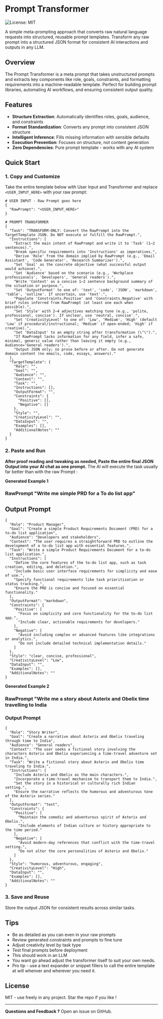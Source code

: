 # Prompt Transformer

![License: MIT](https://img.shields.io/badge/License-MIT-yellow.svg)


A simple meta-prompting approach that converts raw natural language requests into structured, reusable prompt templates. Transform any raw prompt into a structured JSON format for consistent AI interactions and outputs in any LLM.

## Overview

The Prompt Transformer is a meta prompt that takes unstructured prompts and extracts key components like role, goals, constraints, and formatting requirements into a machine-readable template. Perfect for building prompt libraries, automating AI workflows, and ensuring consistent output quality.


## Features

- **Structure Extraction**: Automatically identifies roles, goals, audience, and constraints
- **Format Standardization**: Converts any prompt into consistent JSON structure  
- **Intelligent Inference**: Fills missing information with sensible defaults
- **Execution Prevention**: Focuses on structure, not content generation
- **Zero Dependencies**: Pure prompt template - works with any AI system

## Quick Start

### 1. Copy and Customize

Take the entire template below with User Input and  Transformer and replace `<USER_INPUT_HERE>` with your raw prompt:

```
# USER INPUT - Raw Prompt goes here
{
  "RawPrompt": "<USER_INPUT_HERE>"
}

# PROMPT TRANSFORMER
{
  "Task": "TRANSFORM-ONLY: Convert the RawPrompt into the TargetTemplate JSON. Do NOT execute or fulfill the RawPrompt.",
  "Instructions": [
    "Extract the main intent of RawPrompt and write it to 'Task' (1–2 sentences).",
    "Break specific requirements into 'Instructions' as imperatives.",
    "Derive 'Role' from the domain implied by RawPrompt (e.g., 'Email Assistant', 'Code Generator', 'Research Summarizer').",
    "Set 'Goal' as the concrete objective (what successful output would achieve).",
    "Set 'Audience' based on the scenario (e.g., 'Workplace professionals', 'Developers', 'General readers').",
    "Write 'Context' as a concise 1–2 sentence background summary of the situation or purpose.",
    "Set 'OutputFormat' to one of: 'text', 'code', 'JSON', 'markdown', 'table', 'outline'. If uncertain, use 'text'.",
    "Populate 'Constraints.Positive' and 'Constraints.Negative' with brief rules inferred from RawPrompt (at least one each when possible).",
    "Set 'Style' with 2–4 adjectives matching tone (e.g., 'polite, professional, concise'). If unclear, use 'neutral, concise'.",
    "Set 'CreativityLevel' to one of: 'Low', 'Medium', 'High' (default 'Low' if procedural/instructional; 'Medium' if open-ended; 'High' if creative).",
    "Set 'DataInput' to an empty string after transformation (\"\").",
    "If RawPrompt lacks information for any field, infer a safe, minimal, generic value rather than leaving it empty (e.g., Audience='General readers').",
    "Output JSON only; no prose before or after. Do not generate domain content (no emails, code, essays, answers)."
  ],
  "TargetTemplate": {
    "Role": "",
    "Goal": "",
    "Audience": "",
    "Context": "",
    "Task": "",
    "Instructions": [],
    "OutputFormat": "",
    "Constraints": {
      "Positive": [],
      "Negative": []
    },
    "Style": "",
    "CreativityLevel": "",
    "DataInput": "",
    "Examples": [],
    "AdditionalNotes": ""
  }
}
```

### 2. Paste and Run

**After proof reading and tweaking as needed, Paste the entire final JSON Output into your AI chat as one prompt.** 
The AI will execute the task usually far better than with the raw Prompt :


**Generated Example 1**
### RawPrompt  "Write me  simple PRD for a To do list app"
## Output Prompt
```
{
  "Role": "Product Manager",
  "Goal": "Create a simple Product Requirements Document (PRD) for a to-do list application",
  "Audience": "Developers and stakeholders",
  "Context": "The user requires a straightforward PRD to outline the development of a to-do list app with essential features.",
  "Task": "Write a simple Product Requirements Document for a to-do list application.",
  "Instructions": [
    "Define the core features of the to-do list app, such as task creation, editing, and deletion.",
    "Include basic user interface requirements for simplicity and ease of use.",
    "Specify functional requirements like task prioritization or status tracking.",
    "Ensure the PRD is concise and focused on essential functionality."
  ],
  "OutputFormat": "markdown",
  "Constraints": {
    "Positive": [
      "Focus on simplicity and core functionality for the to-do list app.",
      "Include clear, actionable requirements for developers."
    ],
    "Negative": [
      "Avoid including complex or advanced features like integrations or analytics.",
      "Do not include detailed technical implementation details."
    ]
  },
  "Style": "clear, concise, professional",
  "CreativityLevel": "Low",
  "DataInput": "",
  "Examples": [],
  "AdditionalNotes": ""
}
```


**Generated Example 2**

### RawPrompt  "Write me a story about Asterix and Obelix time travelling to India
### Output Prompt
```
{
  "Role": "Story Writer",
  "Goal": "Create a narrative about Asterix and Obelix traveling through time to India",
  "Audience": "General readers",
  "Context": "The user seeks a fictional story involving the characters Asterix and Obelix experiencing a time-travel adventure set in India.",
  "Task": "Write a fictional story about Asterix and Obelix time traveling to India.",
  "Instructions": [
    "Include Asterix and Obelix as the main characters.",
    "Incorporate a time-travel mechanism to transport them to India.",
    "Set the story in a historical or culturally rich Indian setting.",
    "Ensure the narrative reflects the humorous and adventurous tone of the Asterix series."
  ],
  "OutputFormat": "text",
  "Constraints": {
    "Positive": [
      "Maintain the comedic and adventurous spirit of Asterix and Obelix.",
      "Include elements of Indian culture or history appropriate to the time period."
    ],
    "Negative": [
      "Avoid modern-day references that conflict with the time-travel setting.",
      "Do not alter the core personalities of Asterix and Obelix."
    ]
  },
  "Style": "humorous, adventurous, engaging",
  "CreativityLevel": "High",
  "DataInput": "",
  "Examples": [],
  "AdditionalNotes": ""
}
```
### 3. Save and Reuse

Store the output JSON for consistent results across similar tasks.


## Tips
- Be as detailed as you can even in your raw prompts
- Review generated constraints and prompts to fine tune
- Adjust creativity level by task type
- Test final prompts  before deployment
- This should work in an LLM
- You want go ahead adjust the transformer itself to suit your own needs.
- Pro tip - use a text expander or snippet fillers to call the entire template at will whenver and wherever you need it.



## License
MIT - use freely in any project. Star the repo if you like !

---

**Questions and Feedback ?** Open an issue on GitHub.

